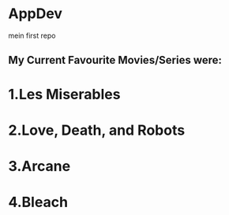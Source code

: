 # AppDev
mein first repo

## **My Current Favourite Movies/Series were:**
# 1.Les Miserables
# 2.Love, Death, and Robots
# 3.Arcane
# 4.Bleach
